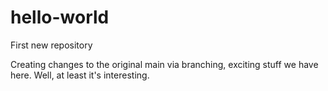 # hello-world
First new repository

Creating changes to the original main via branching, exciting stuff we have here. Well, at least it's interesting.
